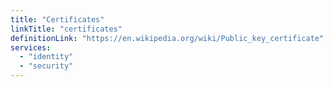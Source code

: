 ```yaml
---
title: "Certificates"
linkTitle: "certificates"
definitionLink: "https://en.wikipedia.org/wiki/Public_key_certificate"
services:
  - "identity"
  - "security"
---
```

